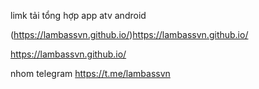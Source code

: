 limk tải tổng hợp app atv android

(https://lambassvn.github.io/)https://lambassvn.github.io/

https://lambassvn.github.io/

nhom telegram 
https://t.me/lambassvn
